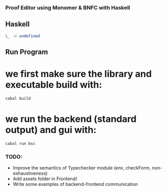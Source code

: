 ### Proof Editor using Monomer & BNFC with Haskell

## Haskell
```haskell
\_ -> undefined
```
## Run Program
# we first make sure the library and executable build with:
```bash
cabal build
```
# we run the backend (standard output) and gui with:
```bash
cabal run bsc
```

### TODO:
- Improve the semantics of Typechecker module (env, checkForm, non-exhaustiveness)
- Add assets folder in Frontend/
- Write some examples of backend-frontend communication
